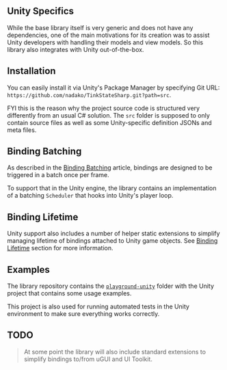 ## Unity Specifics

While the base library itself is very generic and does not have any dependencies, one of the main motivations for its creation was to assist Unity developers with handling their models and view models. So this library also integrates with Unity out-of-the-box.

## Installation

You can easily install it via Unity's Package Manager by specifying Git URL: `https://github.com/nadako/TinkStateSharp.git?path=src`.

FYI this is the reason why the project source code is structured very differently from an usual C# solution. The `src` folder is supposed to only contain source files as well as some Unity-specific definition JSONs and meta files.

## Binding Batching

As described in the [Binding Batching](binding-batching.md) article, bindings are designed to be triggered in a batch once per frame.

To support that in the Unity engine, the library contains an implementation of a batching `Scheduler` that hooks into Unity's player loop.

## Binding Lifetime

Unity support also includes a number of helper static extensions to simplify managing lifetime of bindings attached to Unity game objects. See [Binding Lifetime](unity-lifetime-helper.md) section for more information.

## Examples

The library repository contains the [`playground-unity`](https://github.com/nadako/TinkStateSharp/tree/master/playground-unity) folder with the Unity project that contains some usage examples.

This project is also used for running automated tests in the Unity environment to make sure everything works correctly.

## TODO

> At some point the library will also include standard extensions to simplify bindings to/from uGUI and UI Toolkit.
